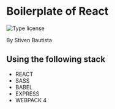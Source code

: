 # Boilerplate of React
![Type license](https://img.shields.io/crates/l/rustc-serialize.svg)

By Stiven Bautista

## Using the following stack
* REACT
* SASS
* BABEL
* EXPRESS
* WEBPACK 4

